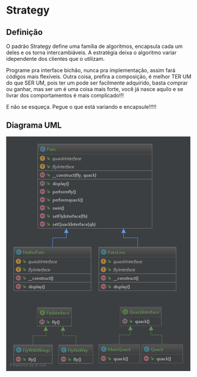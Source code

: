# Strategy

## Definição

O padrão Strategy define uma família de algoritmos, encapsula cada um deles e 
os torna intercambiáveis. A estratégia deixa o algoritmo variar idependente
dos clientes que o utilizam.

Programe pra interface bichão, nunca pra implementação, assim fará códigos mais flexíveis.
Outra coisa, prefira a composição, é melhor TER UM do que SER UM, pois ter um pode
ser facilmente adquirido, basta comprar ou ganhar, mas ser um é uma coisa mais forte, você
já nasce aquilo e se livrar dos comportamentos é mais complicado!!!

E não se esqueça. Pegue o que está variando e encapsule!!!!!

## Diagrama UML

![Alt SimpleFactory UML Diagram](uml/diagrama.png)
